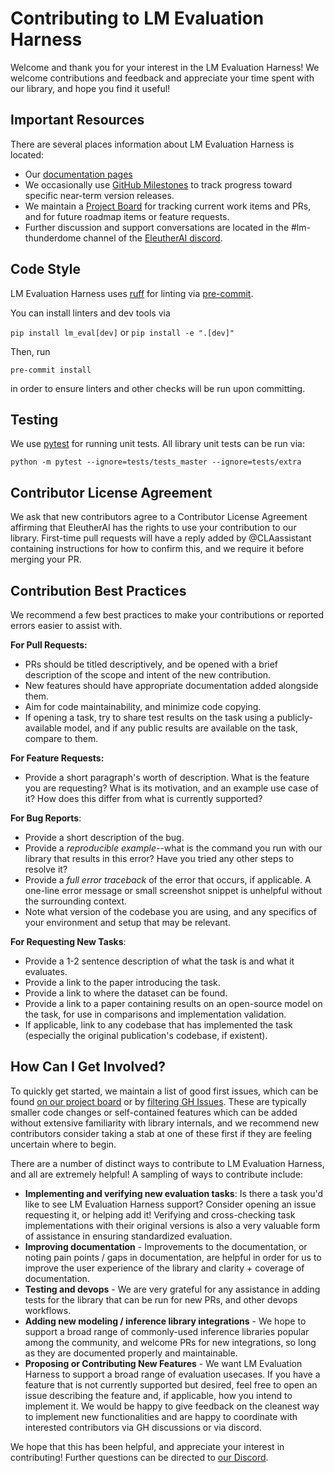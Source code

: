 # Contributing to LM Evaluation Harness

Welcome and thank you for your interest in the LM Evaluation Harness! We welcome contributions and feedback and appreciate your time spent with our library, and hope you find it useful!

## Important Resources

There are several places information about LM Evaluation Harness is located:

- Our [documentation pages](https://github.com/EleutherAI/lm-evaluation-harness/tree/main/docs)
- We occasionally use [GitHub Milestones](https://github.com/EleutherAI/lm-evaluation-harness/milestones) to track progress toward specific near-term version releases.
- We maintain a [Project Board](https://github.com/orgs/EleutherAI/projects/25) for tracking current work items and PRs, and for future roadmap items or feature requests.
- Further discussion and support conversations are located in the #lm-thunderdome channel of the [EleutherAI discord](discord.gg/eleutherai).

## Code Style

LM Evaluation Harness uses [ruff](https://github.com/astral-sh/ruff) for linting via [pre-commit](https://pre-commit.com/).

You can install linters and dev tools via

```pip install lm_eval[dev]``` or ```pip install -e ".[dev]"```

Then, run

```pre-commit install```

in order to ensure linters and other checks will be run upon committing.

## Testing

We use [pytest](https://docs.pytest.org/en/latest/) for running unit tests. All library unit tests can be run via:

```
python -m pytest --ignore=tests/tests_master --ignore=tests/extra
```

## Contributor License Agreement

We ask that new contributors agree to a Contributor License Agreement affirming that EleutherAI has the rights to use your contribution to our library.
First-time pull requests will have a reply added by @CLAassistant containing instructions for how to confirm this, and we require it before merging your PR.


## Contribution Best Practices

We recommend a few best practices to make your contributions or reported errors easier to assist with.

**For Pull Requests:**
- PRs should be titled descriptively, and be opened with a brief description of the scope and intent of the new contribution.
- New features should have appropriate documentation added alongside them.
- Aim for code maintainability, and minimize code copying.
- If opening a task, try to share test results on the task using a publicly-available model, and if any public results are available on the task, compare to them.

**For Feature Requests:**
- Provide a short paragraph's worth of description. What is the feature you are requesting? What is its motivation, and an example use case of it? How does this differ from what is currently supported?

**For Bug Reports**:
- Provide a short description of the bug.
- Provide a *reproducible example*--what is the command you run with our library that results in this error? Have you tried any other steps to resolve it?
- Provide a *full error traceback* of the error that occurs, if applicable. A one-line error message or small screenshot snippet is unhelpful without the surrounding context.
- Note what version of the codebase you are using, and any specifics of your environment and setup that may be relevant.

**For Requesting New Tasks**:
- Provide a 1-2 sentence description of what the task is and what it evaluates.
- Provide a link to the paper introducing the task.
- Provide a link to where the dataset can be found.
- Provide a link to a paper containing results on an open-source model on the task, for use in comparisons and implementation validation.
- If applicable, link to any codebase that has implemented the task (especially the original publication's codebase, if existent).

## How Can I Get Involved?

To quickly get started, we maintain a list of good first issues, which can be found [on our project board](https://github.com/orgs/EleutherAI/projects/25/views/8) or by [filtering GH Issues](https://github.com/EleutherAI/lm-evaluation-harness/issues?q=is%3Aopen+label%3A%22good+first+issue%22+label%3A%22help+wanted%22). These are typically smaller code changes or self-contained features which can be added without extensive familiarity with library internals, and we recommend new contributors consider taking a stab at one of these first if they are feeling uncertain where to begin.

There are a number of distinct ways to contribute to LM Evaluation Harness, and all are extremely helpful! A sampling of ways to contribute include:
- **Implementing and verifying new evaluation tasks**: Is there a task you'd like to see LM Evaluation Harness support? Consider opening an issue requesting it, or helping add it! Verifying and cross-checking task implementations with their original versions is also a very valuable form of assistance in ensuring standardized evaluation.
- **Improving documentation** - Improvements to the documentation, or noting pain points / gaps in documentation, are helpful in order for us to improve the user experience of the library and clarity + coverage of documentation.
- **Testing and devops** - We are very grateful for any assistance in adding tests for the library that can be run for new PRs, and other devops workflows.
- **Adding new modeling / inference library integrations** - We hope to support a broad range of commonly-used inference libraries popular among the community, and welcome PRs for new integrations, so long as they are documented properly and maintainable.
- **Proposing or Contributing New Features** - We want LM Evaluation Harness to support a broad range of evaluation usecases. If you have a feature that is not currently supported but desired, feel free to open an issue describing the feature and, if applicable, how you intend to implement it. We would be happy to give feedback on the cleanest way to implement new functionalities and are happy to coordinate with interested contributors via GH discussions or via discord.

We hope that this has been helpful, and appreciate your interest in contributing! Further questions can be directed to [our Discord](discord.gg/eleutherai).
